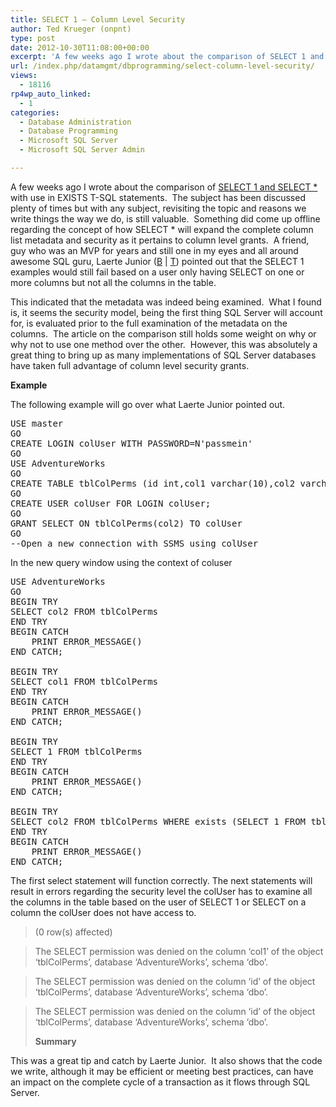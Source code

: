 ```yaml
---
title: SELECT 1 – Column Level Security
author: Ted Krueger (onpnt)
type: post
date: 2012-10-30T11:08:00+00:00
excerpt: 'A few weeks ago I wrote about the comparison of SELECT 1 and SELECT * with use in EXISTS T-SQL statements.  The subject has been discussed plenty of times but with any subject, revisiting the topic and reasons we write things the way we do, is still val&hellip;'
url: /index.php/datamgmt/dbprogramming/select-column-level-security/
views:
  - 18116
rp4wp_auto_linked:
  - 1
categories:
  - Database Administration
  - Database Programming
  - Microsoft SQL Server
  - Microsoft SQL Server Admin

---
```

A few weeks ago I wrote about the comparison of [SELECT 1 and SELECT *][1] with use in EXISTS T-SQL statements.  The subject has been discussed plenty of times but with any subject, revisiting the topic and reasons we write things the way we do, is still valuable.  Something did come up offline regarding the concept of how SELECT * will expand the complete column list metadata and security as it pertains to column level grants.  A friend, guy who was an MVP for years and still one in my eyes and all around awesome SQL guru, Laerte Junior ([B][2] | [T][3]) pointed out that the SELECT 1 examples would still fail based on a user only having SELECT on one or more columns but not all the columns in the table.

This indicated that the metadata was indeed being examined.  What I found is, it seems the security model, being the first thing SQL Server will account for, is evaluated prior to the full examination of the metadata on the columns.  The article on the comparison still holds some weight on why or why not to use one method over the other.  However, this was absolutely a great thing to bring up as many implementations of SQL Server databases have taken full advantage of column level security grants.

**Example**

The following example will go over what Laerte Junior pointed out.

<pre>USE master
GO
CREATE LOGIN colUser WITH PASSWORD=N'passmein'
GO
USE AdventureWorks
GO
CREATE TABLE tblColPerms (id int,col1 varchar(10),col2 varchar(10))
GO
CREATE USER colUser FOR LOGIN colUser;
GO
GRANT SELECT ON tblColPerms(col2) TO colUser
GO
--Open a new connection with SSMS using colUser</pre>

In the new query window using the context of coluser

<pre>USE AdventureWorks
GO
BEGIN TRY
SELECT col2 FROM tblColPerms
END TRY
BEGIN CATCH
    PRINT ERROR_MESSAGE()
END CATCH;

BEGIN TRY
SELECT col1 FROM tblColPerms
END TRY
BEGIN CATCH
    PRINT ERROR_MESSAGE()
END CATCH;

BEGIN TRY
SELECT 1 FROM tblColPerms
END TRY
BEGIN CATCH
    PRINT ERROR_MESSAGE()
END CATCH;

BEGIN TRY
SELECT col2 FROM tblColPerms WHERE exists (SELECT 1 FROM tblColPerms)
END TRY
BEGIN CATCH
    PRINT ERROR_MESSAGE()
END CATCH;</pre>

The first select statement will function correctly. The next statements will result in errors regarding the security level the colUser has to examine all the columns in the table based on the user of SELECT 1 or SELECT on a column the colUser does not have access to.

> (0 row(s) affected)
  
> The SELECT permission was denied on the column &#8216;col1&#8217; of the object &#8216;tblColPerms&#8217;, database &#8216;AdventureWorks&#8217;, schema &#8216;dbo&#8217;.
  
> The SELECT permission was denied on the column &#8216;id&#8217; of the object &#8216;tblColPerms&#8217;, database &#8216;AdventureWorks&#8217;, schema &#8216;dbo&#8217;.
  
> The SELECT permission was denied on the column &#8216;id&#8217; of the object &#8216;tblColPerms&#8217;, database &#8216;AdventureWorks&#8217;, schema &#8216;dbo&#8217;.</p>
**Summary**

This was a great tip and catch by Laerte Junior.  It also shows that the code we write, although it may be efficient or meeting best practices, can have an impact on the complete cycle of a transaction as it flows through SQL Server.

 [1]: /index.php/DataMgmt/DBAdmin/MSSQLServerAdmin/select-vs-select-1-with
 [2]: http://shellyourexperience.com/
 [3]: http://twitter.com/LaerteSQLDBA
